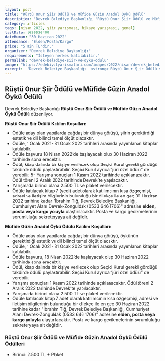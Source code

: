 ```yaml
---
layout: post
title: "Rüştü Onur Şiir Ödülü ve Müfide Güzin Anadol Öykü Ödülü"
description: "Devrek Belediye Başkanlığı 'Rüştü Onur Şiir Ödülü ve Müfide Güzin Anadol Öykü Ödülü' düzenliyor."
category: articles
tags: [nisan 2022, şiir yarışması, hikaye yarışması, genel]
lastDate: 1656536400
dateHuman: "30 Haziran 2022"
attendance: "Elden/Posta/Kargo"
price: "5 Bin TL'dir."
organizer: "Devrek Belediye Başkanlığı"
requirements: "İsteyen herkes katılabilir."
permalink: "devrek-belediye-siir-ve-oyku-odulu"
image: "https://edebiyatyarismalari.com/images/2022/nisan/devrek-belediye-siir-ve-oyku-odulu.jpg"
excerpt:  "Devrek Belediye Başkanlığı  <strong> Rüştü Onur Şiir Ödülü ve Müfide Güzin Anadol Öykü Ödülü </strong> düzenliyor."
---
```


## Rüştü Onur Şiir Ödülü ve Müfide Güzin Anadol Öykü Ödülü
Devrek Belediye Başkanlığı **Rüştü Onur Şiir Ödülü ve Müfide Güzin Anadol Öykü Ödülü** düzenliyor.

**Rüştü Onur Şiir Ödülü Katılım Koşulları:**
- Ödüle aday olan yapıtlarda çağdaş bir dünya görüşü, şiirin gerektirdiği estetik ve dil bilinci temel ölçüt olacaktır.
- Ödüle, 1 Ocak 2021- 31 Ocak 2022 tarihleri arasında yayımlanan kitaplar katılabilir.
- Ödüle başvuru 18 Nisan 2022’de başlayacak olup 30 Haziran 2022 tarihinde sona erecektir.
- Ödül; kitap dalında bir kişiye verilecek olup Seçici Kurul gerekli gördüğü takdirde ödülü paylaştırabilir. Seçici Kurul ayrıca “jüri özel ödülü” de verebilir.
5- Yarışma sonuçları 1 Kasım 2022 tarihinde açıklanacaktır. Ödül töreni 2 Aralık 2022 tarihinde Devrek’te yapılacaktır.
- Yarışmada birinci olana 2.500 TL ve plaket verilecektir.
- Ödüle katılacak kitap 7 (yedi) adet olarak katılımcının kısa özgeçmişi, adresi ve iletişim bilgilerinin bulunduğu bir dilekçe ile en geç 30 Haziran 2022 tarihine kadar "İbrahim Tığ, Devrek Belediye Başkanlığı, Cumhuriyet Alanı Devrek-Zonguldak (0533 646 1706)" adresine **elden, posta veya kargo yoluyla** ulaştırılacaktır. Posta ve kargo gecikmelerinin sorumluluğu sekreteryaya ait değildir.

**Müfide Güzin Anadol Öykü Ödülü Katılım Koşulları:**
- Ödüle aday olan yapıtlarda çağdaş bir dünya görüşü, öykünün gerektirdiği estetik ve dil bilinci temel ölçüt olacaktır.
- Ödüle, 1 Ocak 2021- 31 Ocak 2022 tarihleri arasında yayımlanan kitaplar katılabilir.
- Ödüle başvuru, 18 Nisan 2022’de başlayacak olup 30 Haziran 2022 tarihinde sona erecektir.
- Ödül, kitap dalında bir kişiye verilecek olup Seçici Kurul gerekli gördüğü takdirde ödülü paylaştırabilir. Seçici Kurul ayrıca “jüri özel ödülü” de verebilir.
- Yarışma sonuçları 1 Kasım 2022 tarihinde açıklanacaktır. Ödül töreni 2 Aralık 2022 tarihinde Devrek’te yapılacaktır.
- Yarışmada birinci olana 2.500 TL ve plaket verilecektir.
- Ödüle katılacak kitap 7 adet olarak katılımcının kısa özgeçmişi, adresi ve iletişim bilgilerinin bulunduğu bir dilekçe ile en geç 30 Haziran 2022 tarihine kadar "İbrahim Tığ, Devrek Belediye Başkanlığı, Cumhuriyet Alanı Devrek-Zonguldak (0533 646 1706)" adresine **elden, posta veya kargo yoluyla** ulaştırılacaktır. Posta ve kargo gecikmelerinin sorumluluğu sekreteryaya ait değildir.

### Rüştü Onur Şiir Ödülü ve Müfide Güzin Anadol Öykü Ödülü Ödülleri
- Birinci: 2.500 TL + Plaket
